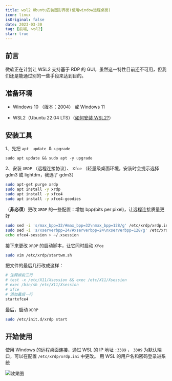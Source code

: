 ```yaml
---
title: wsl2 Ubuntu安装图形界面(使用window远程桌面)
icon: linux
isOriginal: false
date: 2023-03-30
tag: [前端, wsl2]
star: true
---
```


## 前言

微软正在计划让 WSL2 支持基于 RDP 的 GUI，虽然这一特性目前还不可用，但我们还是能通过别的一些手段来达到目的。

## 准备环境

- Windows 10 （版本：2004） 或 Windows 11

- WSL2（Ubuntu 22.04 LTS）（[如何安装 WSL2?](https://docs.microsoft.com/zh-cn/windows/wsl)）

## 安装工具

1、先把 `apt`   `update`  &  `upgrade`

`sudo apt update && sudo apt -y upgrade`

2、安装 `XRDP` （远程连接协议）、 `Xfce` （轻量级桌面环境，安装时会提示选择 gdm3 或 lightdm，我选了 gdm3）

```bash
sudo apt-get purge xrdp
sudo apt install -y xrdp
sudo apt install -y xfce4
sudo apt install -y xfce4-goodies
```

（**非必须**）更改 `XRDP` 的一些配置：增加 bpp(bits per pixel)，让远程连接质量更好

```bash
sudo sed -i 's/max_bpp=32/#max_bpp=32\nmax_bpp=128/g' /etc/xrdp/xrdp.ini
sudo sed -i 's/xserverbpp=24/#xserverbpp=24\nxserverbpp=128/g' /etc/xrdp/xrdp.ini
echo xfce4-session > ~/.xsession
```

接下来更改 `XRDP` 的启动脚本，让它同时启动 `Xfce`

```bash
sudo vim /etc/xrdp/startwm.sh
```

把文件的最后几行改成这样：

```bash
# 注释掉前三行
# test -x /etc/X11/Xsession && exec /etc/X11/Xsession
# exec /bin/sh /etc/X11/Xsession
# xfce
# 添加最后一行
startxfce4
```

最后，启动 `XDRP`

```bash
sudo /etc/init.d/xrdp start
```

## 开始使用

使用 Windows 的远程桌面连接，通过 WSL 的 IP 地址 `:3389` ， `3389` 为默认端口，可以在配置 `/etc/xrdp/xrdp.ini` 中更改。
用 WSL 的用户名和密码登录进系统

![效果图](/assets/images/wsl2/wsl2-desktop.png)
